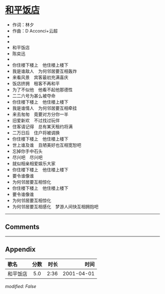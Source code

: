 # [和平饭店](https://music.163.com/song?id=26075108)

* 作词：林夕
* 作曲：D Acconci+云超
*
*
* 和平饭店
* 陈奕迅
* 
* 你住楼下楼上　他住楼上楼下
* 我是谁敌人　为何邻居要互相轰炸
* 来看风景　宾客最初充满喜庆
* 饭店挤拥　租客不再和平
* 为了不似他　他看不起他那德性
* 二二六号为甚么被夺命
* 你住楼下楼上　他住楼上楼下
* 我是谁情人　为何邻居要互相牵挂
* 来去匆匆　竟要对方分你一半
* 旧爱新欢　不过找过玩伴
* 住客请记得　总有某天租约将满
* 二万日后　住户将被调换
* 你住楼下楼上　他住楼上楼下
* 世上谁及谁　丑陋美好也互相宽恕吧
* 忘掉你手中石头
* 尽兴吧　尽兴吧
* 就似相亲相爱娱乐大家
* 你住楼下楼上　他住楼上楼下
* 要令谁像谁
* 为何邻居要互相惊化
* 你住楼下楼上　他住楼上楼下
* 要令谁像谁
* 为何邻居要互相惊化
* 为何邻居要互相感化　梦游人间快互相拥抱吧


---

## Comments


---

## Appendix

|歌名|分数|时长|时间|
|:---|:---:|---:|---:|
|和平饭店|5.0|2:36|2001-04-01

*modified: False*